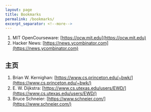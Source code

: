 ```yaml
---
layout: page
title: Bookmarks
permalink: /bookmarks/
excerpt_separator: <!--more-->
---
```


1. MIT OpenCourseware: [https://ocw.mit.edu](https://ocw.mit.edu)
2. Hacker News: [https://news.ycombinator.com](https://news.ycombinator.com)

<!--more-->

## 主页
1. Brian W. Kernighan: [https://www.cs.princeton.edu/~bwk/](https://www.cs.princeton.edu/~bwk/)
2. E. W. Dijkstra: [https://www.cs.utexas.edu/users/EWD/](https://www.cs.utexas.edu/users/EWD/)
3. Bruce Schneier: [https://www.schneier.com/](https://www.schneier.com/)

